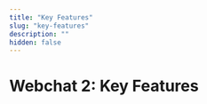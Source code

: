 ```yaml
---
title: "Key Features"
slug: "key-features"
description: ""
hidden: false
---
```


# Webchat 2: Key Features